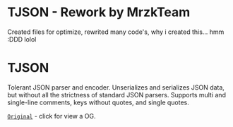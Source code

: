 # TJSON - Rework by MrzkTeam

Created files for optimize, rewrited many code's, why i created this... hmm :DDD lolol

# TJSON

Tolerant JSON parser and encoder. Unserializes and serializes JSON data, but without all the strictness of standard JSON parsers. Supports multi and single-line comments, keys without quotes, and single quotes.

[`Original`](https://github.com/JWambaugh/TJSON) - click for view a OG.

